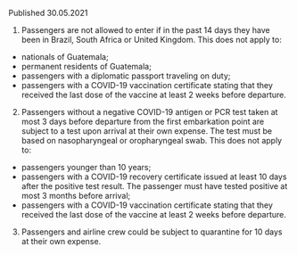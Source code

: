 Published 30.05.2021
1. Passengers are not allowed to enter if in the past 14 days they have been in Brazil, South Africa or United Kingdom.
This does not apply to:
- nationals of Guatemala;
- permanent residents of Guatemala;
- passengers with a diplomatic passport traveling on duty;
- passengers with a COVID-19 vaccination certificate stating that they received the last dose of the vaccine at least 2 weeks before departure.
2. Passengers without a negative COVID-19 antigen or PCR test taken at most 3 days before departure from the first embarkation point are subject to a test upon arrival at their own expense. The test must be based on nasopharyngeal or oropharyngeal swab.
This does not apply to:
- passengers younger than 10 years;
- passengers with a COVID-19 recovery certificate issued at least 10 days after the positive test result. The passenger must have tested positive at most 3 months before arrival;
- passengers with a COVID-19 vaccination certificate stating that they received the last dose of the vaccine at least 2 weeks before departure.
3. Passengers and airline crew could be subject to quarantine for 10 days at their own expense.

